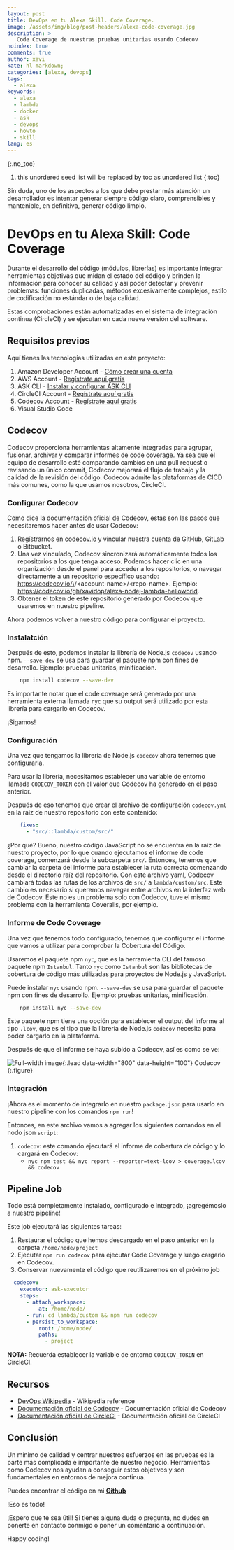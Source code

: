 ```yaml
---
layout: post
title: DevOps en tu Alexa Skill. Code Coverage.
image: /assets/img/blog/post-headers/alexa-code-coverage.jpg
description: >
   Code Coverage de nuestras pruebas unitarias usando Codecov  
noindex: true
comments: true
author: xavi
kate: hl markdown;
categories: [alexa, devops]
tags:
  - alexa
keywords:
  - alexa
  - lambda
  - docker
  - ask
  - devops
  - howto
  - skill
lang: es
---
```

{:.no_toc}
1. this unordered seed list will be replaced by toc as unordered list
{:toc}

Sin duda, uno de los aspectos a los que debe prestar más atención un desarrollador es intentar generar siempre código claro, comprensibles y mantenible, en definitiva, generar código limpio.


# DevOps en tu Alexa Skill: Code Coverage

Durante el desarrollo del código (módulos, librerías) es importante integrar herramientas objetivas que midan el estado del código y brinden la información para conocer su calidad y así poder detectar y prevenir problemas: funciones duplicadas, métodos excesivamente complejos, estilo de codificación no estándar o de baja calidad.

Estas comprobaciones están automatizadas en el sistema de integración continua (CircleCI) y se ejecutan en cada nueva versión del software.

## Requisitos previos

Aquí tienes las tecnologías utilizadas en este proyecto:
1. Amazon Developer Account - [Cómo crear una cuenta](http://developer.amazon.com/)
2. AWS Account - [Regístrate aquí gratis](https://aws.amazon.com/)
3. ASK CLI - [Instalar y configurar ASK CLI](https://developer.amazon.com/es-ES/docs/alexa/smapi/quick-start-alexa-skills-kit-command-line-interface.html)
4. CircleCI Account -  [Regístrate aquí gratis](https://circleci.com/)
5. Codecov Account -  [Regístrate aquí gratis](https://codecov.io/)
6. Visual Studio Code

## Codecov

Codecov proporciona herramientas altamente integradas para agrupar, fusionar, archivar y comparar informes de code coverage.
Ya sea que el equipo de desarrollo esté comparando cambios en una pull request o revisando un único commit, Codecov mejorará el flujo de trabajo y la calidad de la revisión del código.
Codecov admite las plataformas de CICD más comunes, como la que usamos nosotros, CircleCI.

### Configurar Codecov

Como dice la documentación oficial de Codecov, estas son las pasos que necesitaremos hacer antes de usar Codecov:

1. Regístrarnos en [codecov.io](https://codecov.io/) y vincular nuestra cuenta de GitHub, GitLab o Bitbucket.
2. Una vez vinculado, Codecov sincronizará automáticamente todos los repositorios a los que tenga acceso.
Podemos hacer clic en una organización desde el panel para acceder a los repositorios, o navegar directamente a un repositorio específico usando: https://codecov.io/\<repo-provider>/\<account-name>/\<repo-name>. Ejemplo: https://codecov.io/gh/xavidop/alexa-nodej-lambda-helloworld.
3. Obtener el token de este repositorio generado por Codecov que usaremos en nuestro pipeline.

Ahora podemos volver a nuestro código para configurar el proyecto.

### Instalatción

Después de esto, podemos instalar la librería de Node.js `codecov` usando npm. `--save-dev` se usa para guardar el paquete npm con fines de desarrollo. Ejemplo: pruebas unitarias, minificación.

```bash
    npm install codecov --save-dev
```

Es importante notar que el code coverage será generado por una herramienta externa llamada `nyc` que su output será utilizado por esta librería para cargarlo en Codecov. 

¡Sigamos!

### Configuración

Una vez que tengamos la librería de Node.js `codecov` ahora tenemos que configurarla.

Para usar la librería, necesitamos establecer una variable de entorno llamada `CODECOV_TOKEN` con el valor que Codecov ha generado en el paso anterior.

Después de eso tenemos que crear el archivo de configuración `codecov.yml` en la raíz de nuestro repositorio con este contenido:

```yaml
    fixes:
      - "src/::lambda/custom/src/"
```

¿Por qué? Bueno, nuestro código JavaScript no se encuentra en la raíz de nuestro proyecto, por lo que cuando ejecutamos el informe de code coverage, comenzará desde la subcarpeta `src/`.
Entonces, tenemos que cambiar la carpeta del informe para establecer la ruta correcta comenzando desde el directorio raíz del repositorio.
Con este archivo yaml, Codecov cambiará todas las rutas de los archivos de `src/` a `lambda/custom/src`.
Este cambio es necesario si queremos navegar entre archivos en la interfaz web de Codecov.
Este no es un problema solo con Codecov, tuve el mismo problema con la herramienta Coveralls, por ejemplo.

### Informe de Code Coverage 

Una vez que tenemos todo configurado, tenemos que configurar el informe que vamos a utilizar para comprobar la Cobertura del Código.

Usaremos el paquete npm `nyc`, que es la herramienta CLI del famoso paquete npm `Istanbul`.
Tanto `nyc` como `Istanbul` son las bibliotecas de cobertura de código más utilizadas para proyectos de Node.js y JavaScript.
 
Puede instalar `nyc` usando npm. `--save-dev` se usa para guardar el paquete npm con fines de desarrollo. Ejemplo: pruebas unitarias, minificación.

```bash
    npm install nyc --save-dev
```

Este paquete npm tiene una opción para establecer el output del informe al tipo `.lcov`, que es el tipo que la librería de Node.js `codecov` necesita para poder cargarlo en la plataforma.

Después de que el informe se haya subido a Codecov, así es como se ve:

![Full-width image](/assets/img/blog/tutorials/alexa-devops/codecov.jpg){:.lead data-width="800" data-height="100"}
Codecov
  {:.figure}


### Integración

¡Ahora es el momento de integrarlo en nuestro `package.json` para usarlo en nuestro pipeline con los comandos `npm run`!

Entonces, en este archivo vamos a agregar los siguientes comandos en el nodo json `script`:

1. `codecov`: este comando ejecutará el informe de cobertura de código y lo cargará en Codecov:
   * `nyc npm test && nyc report --reporter=text-lcov > coverage.lcov && codecov`


## Pipeline Job

Todo está completamente instalado, configurado e integrado, ¡agregémoslo a nuestro pipeline!

Este job ejecutará las siguientes tareas:
1. Restaurar el código que hemos descargado en el paso anterior en la carpeta `/home/node/project`
2. Ejecutar `npm run codecov` para ejecutar Code Coverage y luego cargarlo en Codecov.
3. Conservar nuevamente el código que reutilizaremos en el próximo job

```yaml
  codecov:
    executor: ask-executor
    steps:
      - attach_workspace:
          at: /home/node/
      - run: cd lambda/custom && npm run codecov
      - persist_to_workspace:
          root: /home/node/
          paths:
            - project
```
**NOTA:** Recuerda establecer la variable de entorno `CODECOV_TOKEN` en CircleCI.

## Recursos
* [DevOps Wikipedia](https://en.wikipedia.org/wiki/DevOps) - Wikipedia reference
* [Documentación oficial de Codecov](https://docs.codecov.io/docs) - Documentación oficial de Codecov
* [Documentación oficial de CircleCI](https://circleci.com/docs/) - Documentación oficial de CircleCI

## Conclusión 

Un mínimo de calidad y centrar nuestros esfuerzos en las pruebas es la parte más complicada e importante de nuestro negocio.
Herramientas como Codecov nos ayudan a conseguir estos objetivos y son fundamentales en entornos de mejora continua.

Puedes encontrar el código en mi [**Github**](https://github.com/xavidop/alexa-nodejs-lambda-helloworld/blob/master/CICD.md)

!Eso es todo!

¡Espero que te sea útil! Si tienes alguna duda o pregunta, no dudes en ponerte en contacto conmigo o poner un comentario a continuación.

Happy coding!
    
